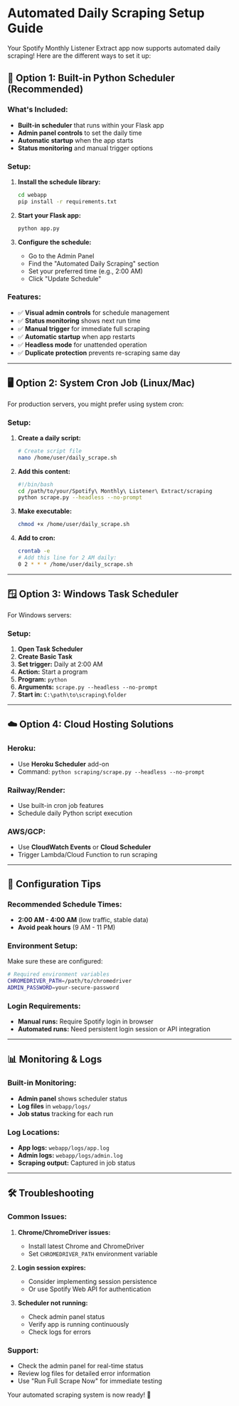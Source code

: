 # Automated Daily Scraping Setup Guide

Your Spotify Monthly Listener Extract app now supports automated daily scraping! Here are the different ways to set it up:

## 🚀 Option 1: Built-in Python Scheduler (Recommended)

### What's Included:
- **Built-in scheduler** that runs within your Flask app
- **Admin panel controls** to set the daily time
- **Automatic startup** when the app starts
- **Status monitoring** and manual trigger options

### Setup:
1. **Install the schedule library:**
   ```bash
   cd webapp
   pip install -r requirements.txt
   ```

2. **Start your Flask app:**
   ```bash
   python app.py
   ```

3. **Configure the schedule:**
   - Go to the Admin Panel
   - Find the "Automated Daily Scraping" section
   - Set your preferred time (e.g., 2:00 AM)
   - Click "Update Schedule"

### Features:
- ✅ **Visual admin controls** for schedule management
- ✅ **Status monitoring** shows next run time
- ✅ **Manual trigger** for immediate full scraping
- ✅ **Automatic startup** when app restarts
- ✅ **Headless mode** for unattended operation
- ✅ **Duplicate protection** prevents re-scraping same day

---

## 🖥️ Option 2: System Cron Job (Linux/Mac)

For production servers, you might prefer using system cron:

### Setup:
1. **Create a daily script:**
   ```bash
   # Create script file
   nano /home/user/daily_scrape.sh
   ```

2. **Add this content:**
   ```bash
   #!/bin/bash
   cd /path/to/your/Spotify\ Monthly\ Listener\ Extract/scraping
   python scrape.py --headless --no-prompt
   ```

3. **Make executable:**
   ```bash
   chmod +x /home/user/daily_scrape.sh
   ```

4. **Add to cron:**
   ```bash
   crontab -e
   # Add this line for 2 AM daily:
   0 2 * * * /home/user/daily_scrape.sh
   ```

---

## 🪟 Option 3: Windows Task Scheduler

For Windows servers:

### Setup:
1. **Open Task Scheduler**
2. **Create Basic Task**
3. **Set trigger:** Daily at 2:00 AM
4. **Action:** Start a program
5. **Program:** `python`
6. **Arguments:** `scrape.py --headless --no-prompt`
7. **Start in:** `C:\path\to\scraping\folder`

---

## ☁️ Option 4: Cloud Hosting Solutions

### Heroku:
- Use **Heroku Scheduler** add-on
- Command: `python scraping/scrape.py --headless --no-prompt`

### Railway/Render:
- Use built-in cron job features
- Schedule daily Python script execution

### AWS/GCP:
- Use **CloudWatch Events** or **Cloud Scheduler**
- Trigger Lambda/Cloud Function to run scraping

---

## 🔧 Configuration Tips

### Recommended Schedule Times:
- **2:00 AM - 4:00 AM** (low traffic, stable data)
- **Avoid peak hours** (9 AM - 11 PM)

### Environment Setup:
Make sure these are configured:
```bash
# Required environment variables
CHROMEDRIVER_PATH=/path/to/chromedriver
ADMIN_PASSWORD=your-secure-password
```

### Login Requirements:
- **Manual runs:** Require Spotify login in browser
- **Automated runs:** Need persistent login session or API integration

---

## 📊 Monitoring & Logs

### Built-in Monitoring:
- **Admin panel** shows scheduler status
- **Log files** in `webapp/logs/`
- **Job status** tracking for each run

### Log Locations:
- **App logs:** `webapp/logs/app.log`
- **Admin logs:** `webapp/logs/admin.log`
- **Scraping output:** Captured in job status

---

## 🛠️ Troubleshooting

### Common Issues:

1. **Chrome/ChromeDriver issues:**
   - Install latest Chrome and ChromeDriver
   - Set `CHROMEDRIVER_PATH` environment variable

2. **Login session expires:**
   - Consider implementing session persistence
   - Or use Spotify Web API for authentication

3. **Scheduler not running:**
   - Check admin panel status
   - Verify app is running continuously
   - Check logs for errors

### Support:
- Check the admin panel for real-time status
- Review log files for detailed error information
- Use "Run Full Scrape Now" for immediate testing

Your automated scraping system is now ready! 🎉
